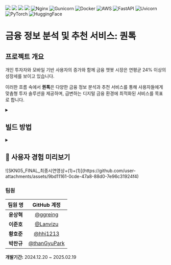 <img src="https://img.shields.io/badge/react-61DAFB?style=flat&logo=react&logoColor=black"> <img src="https://img.shields.io/badge/python-3776AB?style=flat&logo=python&logoColor=white"> <img src="https://img.shields.io/badge/django-092E20?style=flat&logo=django&logoColor=white"> <img src="https://img.shields.io/badge/mysql-4479A1?style=flat&logo=mysql&logoColor=white"> ![Nginx](https://img.shields.io/badge/nginx-009639?style=flat&logo=nginx&logoColor=white)
![Gunicorn](https://img.shields.io/badge/gunicorn-444444?style=flat&logo=gunicorn&logoColor=white)
![Docker](https://img.shields.io/badge/docker-2496ED?style=flat&logo=docker&logoColor=white)
![AWS](https://img.shields.io/badge/AWS-232F3E?style=flat&logo=amazon-aws&logoColor=white)
![FastAPI](https://img.shields.io/badge/FastAPI-009485?style=flat&logo=fastapi&logoColor=white)
![Uvicorn](https://img.shields.io/badge/Uvicorn-2FBF71?style=flat&logo=uvicorn&logoColor=white)
![PyTorch](https://img.shields.io/badge/PyTorch-EE4C2C?style=flat&logo=pytorch&logoColor=white)
![HuggingFace](https://img.shields.io/badge/HuggingFace-FF7A25?style=flat&logo=huggingface&logoColor=white)



# 금융 정보 분석 및 추천 서비스: 퀀톡

## 프로젝트 개요

개인 투자자와 모바일 기반 사용자의 증가와 함께 금융 챗봇 시장은 연평균 24% 이상의 성장세를 보이고 있습니다.

이러한 흐름 속에서 **퀀톡**은 다양한 금융 정보 분석과 추천 서비스를 통해 사용자들에게 맞춤형 투자 솔루션을 제공하며, 급변하는 디지털 금융 환경에 최적화된 서비스를 목표로 합니다.

<details>
<summary><h2>빌드 방법</h2></summary>

## AWS EC2 설정

### 초기 설정
- Ubuntu 서버 선택
- 키페어 설정
- 보안 그룹 설정
- 스토리지 구성 (30GB)

### 접속 및 스왑 메모리 설정
- mobaXterm으로 실행
- 빌드 시 RAM 부족 해결을 위한 스왑 메모리 설정:

```bash
sudo dd if=/dev/zero of=/swapfile bs=128M count=16

sudo chmod 600 /swapfile

sudo mkswap /swapfile

sudo swapon /swapfile

sudo swapon -s

sudo vi /etc/fstab
```

- `/etc/fstab` 파일의 마지막 줄에 추가:

```
/swapfile swap swap defaults 0 0
```

## 프로젝트 설정

### 프로젝트 클론
```bash
git clone https://github.com/Lanvizu/SKN05_Final.git
```

### AWS 빌드 시 파일 경로 설정 변경
- `backend/.env` 파일 생성: IPV4_ADDRESS, DNS_ADDRESS, NGROK_URL 수정
  <details>
  <summary>.env 파일 예시</summary>
    
    ```
    IPV4_ADDRESS=''
    DNS_ADDRESS=''
    
    BACKEND_PORT=8000
    FRONTEND_PORT=3000
    
    BASE_URL=http://${IPV4_ADDRESS}:${BACKEND_PORT}/
    BASE_FRONTEND_URL=http://${IPV4_ADDRESS}:${FRONTEND_PORT}
    BASE_DNS_ADDRESS=http://${DNS_ADDRESS}:${FRONTEND_PORT}
    
    NGROK_URL=''
    CURRENTS_API_KEY=''
    
    GOOGLE_CLIENT_ID=''
    GOOGLE_CLIENT_SECRET=''
    GOOGLE_TOKEN_API=https://oauth2.googleapis.com/token
    GOOGLE_REDIRECT_URI=http://${DNS_ADDRESS}:${FRONTEND_PORT}/auth/google/callback
    
    NAVER_CLIENT_ID=''
    NAVER_CLIENT_SECRET=''
    NAVER_REDIRECT_URI=http://${DNS_ADDRESS}:${FRONTEND_PORT}/auth/naver/callback
    
    GOOGLE_HOST_PASSWORD=''
    SECRET_KEY=''
    
    MYSQL_ROOT_PASSWORD=''
    MYSQL_DATABASE=skn0502
    MYSQL_USER=user
    MYSQL_PASSWORD=''
    ```
  </details>
    
- `web/project.conf` 파일 변경: server_name 수정
- `frontend/.env` 파일 생성: REACT_APP_BASE_URL, REACT_APP_DNS_ADDRESS, REACT_APP_IP_ADDRESS 설정
  <details>
  <summary>.env 파일 예시</summary>
    
    ```
    REACT_APP_BASE_URL=http://'':8000
    REACT_APP_DNS_ADDRESS=''
    REACT_APP_IP_ADDRESS=''
    ```
  </details>
- `frontend/package.json` 파일 변경: proxy 수정

## 환경 설정

### Docker 설치
```bash
sudo apt-get update

sudo apt-get upgrade -y

sudo apt-get dist-upgrade

sudo apt update

sudo apt-get install apt-transport-https ca-certificates curl

curl -fsSL https://download.docker.com/linux/ubuntu/gpg | sudo apt-key add -

sudo add-apt-repository \
"deb [arch=amd64] https://download.docker.com/linux/ubuntu \
$(lsb_release -cs) \
stable"

sudo apt update

sudo apt-get update && sudo apt-get install docker-ce docker-ce-cli containerd.io

sudo docker run hello-world

sudo docker version

sudo groupadd docker

sudo usermod -aG docker $USER

newgrp docker

sudo apt install docker-compose
```

### Docker Compose 실행
```bash
docker-compose down --volumes && docker-compose up --build
```

## 향후 계획
최소한의 설정 변경 후 Jenkins를 통한 CI/CD 관리 구현

</details>

<details>
<summary><h2>👀 사용자 경험 미리보기</h2></summary>
  
  ## 로그인
  
  <p align="center">
    <img src = "https://github.com/user-attachments/assets/69a42fcf-3ebe-4afe-b397-88d5be0c8db0">
  </p>

  ## 관심 주식 설정

  <p align="center">
    <img src = "https://github.com/user-attachments/assets/40101436-7911-4a90-ab8f-5ac79fa1a223">
  </p>
  

  ## 기업 분석

  <p align="center">
    <img src = "https://github.com/user-attachments/assets/c6299c5b-7bad-436f-9b18-b7bd9b1a410c">
  </p>

  ## 뉴스 분석

  <p align="center">
    <img src = "https://github.com/user-attachments/assets/331f0311-12c7-4cfc-8760-34a368b9b0de">
  </p>
  
</details>
![SKN05_FINAL_최종시연영상+(1)+(1)](https://github.com/user-attachments/assets/9bd11161-0cde-47a8-88d0-7e96c31924f4)

### 팀원

| 팀원 명   | GitHub 계정                                      |
|:---------:|:------------------------------------------------:|
| **윤상혁** | [@ggreing](https://github.com/ggreing)           |
| **이준호** | [@Lanvizu](https://github.com/Lanvizu)            |
| **황호준** | [@hhj1213](https://github.com/hhj1213)           |
| **박찬규** | [@thanGyuPark](https://github.com/thanGyuPark)     |

**개발기간:** 2024.12.20 ~ 2025.02.19
